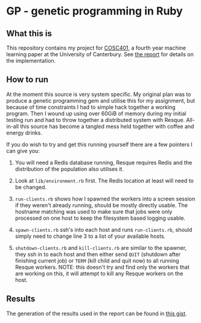 # GP - genetic programming in Ruby

## What this is

This repository contains my project for [COSC401][], a fourth year machine
learning paper at the University of Canterbury.  See [the report](./report/report.pdf) for
details on the implementation.

## How to run

At the moment this source is very system specific.  My original plan was to
produce a genetic programming gem and utilise this for my assignment, but
because of time constraints I had to simple hack together a working program.
Then I wound up using over 60GiB of memory during my initial testing run and had
to throw together a distributed system with Resque.  All-in-all this source has
become a tangled mess held together with coffee and energy drinks.

If you do wish to try and get this running yourself there are a few pointers I
can give you:

 1. You will need a Redis database running, Resque requires Redis and the
    distribution of the population also utilises it.
 
 2. Look at `lib/environment.rb` first.  The Redis location at least will need
    to be changed.

 3. `run-clients.rb` shows how I spawned the workers into a screen session if
    they weren't already running, should be mostly directly usable.  The
    hostname matching was used to make sure that jobs were only processed on one
    host to keep the filesystem based logging usable.

 4. `spawn-clients.rb` ssh's into each host and runs `run-clients.rb`, should
    simply need to change line 3 to a list of your available hosts.

 5. `shutdown-clients.rb` and `kill-clients.rb` are similar to the spawner, they
    ssh in to each host and then either send `QUIT` (shutdown after finishing
    current job) or `TERM` (kill child and quit now) to all running Resque
    workers.  NOTE: this doesn't try and find only the workers that are working
    on this, it will attempt to kill any Resque workers on the host.

## Results

The generation of the results used in the report can be found in [this gist](https://gist.github.com/985347).

[COSC401]: http://www.canterbury.ac.nz/courseinfo/GetCourseDetails.aspx?course=COSC401&occurrence=11S1(C)&year=2011
           "The COSC401 information page"

